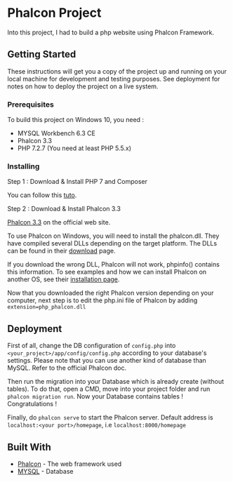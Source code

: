 # Phalcon Project

Into this project, I had to build a php website using Phalcon Framework.

## Getting Started

These instructions will get you a copy of the project up and running on your local machine for development and testing purposes. See deployment for notes on how to deploy the project on a live system.

### Prerequisites

To build this project on Windows 10, you need : 

 * MYSQL Workbench 6.3 CE
 * Phalcon 3.3
 * PHP 7.2.7 (You need at least PHP 5.5.x)

### Installing
Step 1 : Download & Install PHP 7 and Composer
  
  You can follow this [tuto](http://kizu514.com/blog/install-php7-and-composer-on-windows-10/).

Step 2 : Download & Install Phalcon 3.3

[Phalcon 3.3](https://phalconphp.com/fr/) on the official web site.

To use Phalcon on Windows, you will need to install the phalcon.dll. They have compiled several DLLs depending on the target platform. The DLLs can be found in their [download](https://phalconphp.com/en/download/windows) page.

If you download the wrong DLL, Phalcon will not work, phpinfo() contains this information.
To see examples and how we can install Phalcon on another OS, see their [installation page](https://docs.phalconphp.com/en/3.2/installation).

Now that you downloaded the right Phalcon version depending on your computer, next step is to edit the php.ini file of Phalcon by adding `extension=php_phalcon.dll`

## Deployment

First of all, change the DB configuration of `config.php` into `<your_project>/app/config/config.php` according to your database's settings. Please note that you can use another kind of database than MySQL. Refer to the official Phalcon doc.

Then run the migration into your Database which is already create (without tables). To do that, open a CMD, move into your project folder and run `phalcon migration run`. Now your Database contains tables ! Congratulations !

Finally, do `phalcon serve` to start the Phalcon server.
Default address is `localhost:<your port>/homepage`, i.e `localhost:8000/homepage`

  
## Built With

* [Phalcon](https://phalconphp.com/fr/) - The web framework used
* [MYSQL](https://dev.mysql.com/downloads/workbench/) - Database

